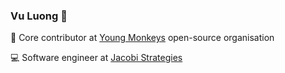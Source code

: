 ### Vu Luong 👋
:rocket: Core contributor at [Young Monkeys](https://github.com/youngmonkeys) open-source organisation

:computer: Software engineer at [Jacobi Strategies]([jacobistrategies.com](https://www.jacobistrategies.com/site))
<!--
**vu-luong/vu-luong** is a ✨ _special_ ✨ repository because its `README.md` (this file) appears on your GitHub profile.

Here are some ideas to get you started:

- 🔭 I’m currently working on ...
- 🌱 I’m currently learning ...
- 👯 I’m looking to collaborate on ...
- 🤔 I’m looking for help with ...
- 💬 Ask me about ...
- 📫 How to reach me: ...
- 😄 Pronouns: ...
- ⚡ Fun fact: ...
-->

<!-- [![Vu-Luong's GitHub stats](https://github-readme-stats.vercel.app/api?username=vu-luong)](https://github.com/vu-luong/github-readme-stats) -->
